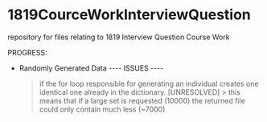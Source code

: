 # 1819CourceWorkInterviewQuestion
repository for files relating to 1819 Interview Question Course Work 


PROGRESS:
- Randomly Generated Data
  ---- ISSUES ----
  > if the for loop responsible for generating an individual creates one identical one already in the dictionary. [UNRESOLVED] 
        > this means that if a large set is requested (10000) the returned file could only contain much less (~7000) 
        
